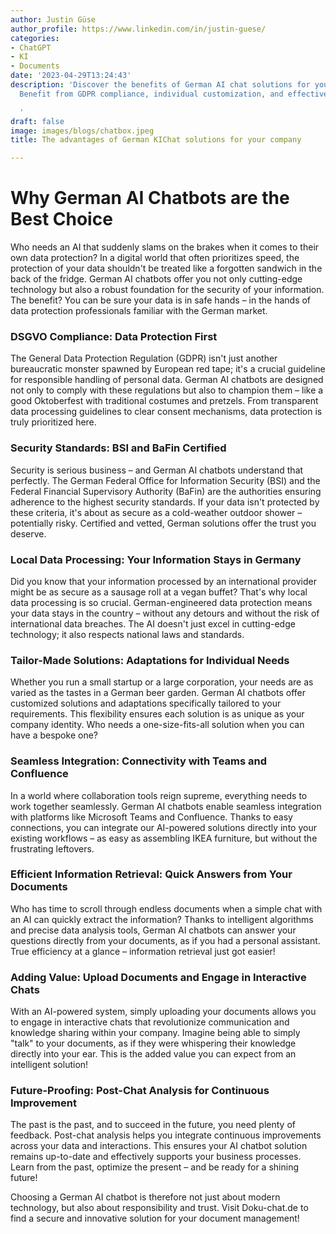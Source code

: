 ```yaml
---
author: Justin Güse
author_profile: https://www.linkedin.com/in/justin-guese/
categories:
- ChatGPT
- KI
- Documents
date: '2023-04-29T13:24:43'
description: 'Discover the benefits of German AI chat solutions for your company!
  Benefit from GDPR compliance, individual customization, and effective document interaction.

  '
draft: false
image: images/blogs/chatbox.jpeg
title: The advantages of German KIChat solutions for your company

---
```

# Why German AI Chatbots are the Best Choice

Who needs an AI that suddenly slams on the brakes when it comes to their own data protection? In a digital world that often prioritizes speed, the protection of your data shouldn't be treated like a forgotten sandwich in the back of the fridge. German AI chatbots offer you not only cutting-edge technology but also a robust foundation for the security of your information. The benefit? You can be sure your data is in safe hands – in the hands of data protection professionals familiar with the German market.

### DSGVO Compliance: Data Protection First

The General Data Protection Regulation (GDPR) isn't just another bureaucratic monster spawned by European red tape; it's a crucial guideline for responsible handling of personal data. German AI chatbots are designed not only to comply with these regulations but also to champion them – like a good Oktoberfest with traditional costumes and pretzels. From transparent data processing guidelines to clear consent mechanisms, data protection is truly prioritized here.

### Security Standards: BSI and BaFin Certified

Security is serious business – and German AI chatbots understand that perfectly. The German Federal Office for Information Security (BSI) and the Federal Financial Supervisory Authority (BaFin) are the authorities ensuring adherence to the highest security standards. If your data isn't protected by these criteria, it's about as secure as a cold-weather outdoor shower – potentially risky. Certified and vetted, German solutions offer the trust you deserve.

### Local Data Processing: Your Information Stays in Germany

Did you know that your information processed by an international provider might be as secure as a sausage roll at a vegan buffet? That's why local data processing is so crucial. German-engineered data protection means your data stays in the country – without any detours and without the risk of international data breaches. The AI doesn't just excel in cutting-edge technology; it also respects national laws and standards.

### Tailor-Made Solutions: Adaptations for Individual Needs

Whether you run a small startup or a large corporation, your needs are as varied as the tastes in a German beer garden. German AI chatbots offer customized solutions and adaptations specifically tailored to your requirements. This flexibility ensures each solution is as unique as your company identity. Who needs a one-size-fits-all solution when you can have a bespoke one?

### Seamless Integration: Connectivity with Teams and Confluence

In a world where collaboration tools reign supreme, everything needs to work together seamlessly. German AI chatbots enable seamless integration with platforms like Microsoft Teams and Confluence. Thanks to easy connections, you can integrate our AI-powered solutions directly into your existing workflows – as easy as assembling IKEA furniture, but without the frustrating leftovers.

### Efficient Information Retrieval: Quick Answers from Your Documents

Who has time to scroll through endless documents when a simple chat with an AI can quickly extract the information? Thanks to intelligent algorithms and precise data analysis tools, German AI chatbots can answer your questions directly from your documents, as if you had a personal assistant. True efficiency at a glance – information retrieval just got easier!

### Adding Value: Upload Documents and Engage in Interactive Chats

With an AI-powered system, simply uploading your documents allows you to engage in interactive chats that revolutionize communication and knowledge sharing within your company. Imagine being able to simply "talk" to your documents, as if they were whispering their knowledge directly into your ear. This is the added value you can expect from an intelligent solution!

### Future-Proofing: Post-Chat Analysis for Continuous Improvement

The past is the past, and to succeed in the future, you need plenty of feedback. Post-chat analysis helps you integrate continuous improvements across your data and interactions. This ensures your AI chatbot solution remains up-to-date and effectively supports your business processes. Learn from the past, optimize the present – and be ready for a shining future!

Choosing a German AI chatbot is therefore not just about modern technology, but also about responsibility and trust. Visit Doku-chat.de to find a secure and innovative solution for your document management!
